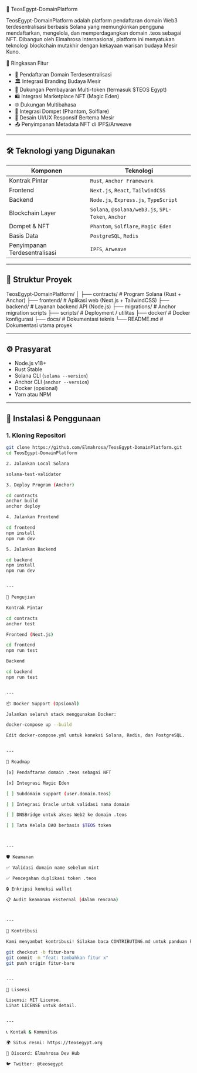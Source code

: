 🐫 TeosEgypt-DomainPlatform

TeosEgypt-DomainPlatform adalah platform pendaftaran domain Web3 terdesentralisasi berbasis Solana yang memungkinkan pengguna mendaftarkan, mengelola, dan memperdagangkan domain .teos sebagai NFT. Dibangun oleh Elmahrosa Internasional, platform ini menyatukan teknologi blockchain mutakhir dengan kekayaan warisan budaya Mesir Kuno.


📌 Ringkasan Fitur

- 🔐 Pendaftaran Domain Terdesentralisasi
- 🏛️ Integrasi Branding Budaya Mesir
- 💸 Dukungan Pembayaran Multi-token (termasuk $TEOS Egypt)
- 🛍️ Integrasi Marketplace NFT (Magic Eden)
- 🌐 Dukungan Multibahasa
- 👛 Integrasi Dompet (Phantom, Solflare)
- 📱 Desain UI/UX Responsif Bertema Mesir
- 📤 Penyimpanan Metadata NFT di IPFS/Arweave

---

## 🛠️ Teknologi yang Digunakan

| Komponen | Teknologi |
|---------|------------|
| Kontrak Pintar | `Rust`, `Anchor Framework` |
| Frontend | `Next.js`, `React`, `TailwindCSS` |
| Backend | `Node.js`, `Express.js`, `TypeScript` |
| Blockchain Layer | `Solana`, `@solana/web3.js`, `SPL-Token`, `Anchor` |
| Dompet & NFT | `Phantom`, `Solflare`, `Magic Eden` |
| Basis Data | `PostgreSQL`, `Redis` |
| Penyimpanan Terdesentralisasi | `IPFS`, `Arweave` |

---

## 📁 Struktur Proyek

TeosEgypt-DomainPlatform/ │ ├── contracts/              # Program Solana (Rust + Anchor) ├── frontend/               # Aplikasi web (Next.js + TailwindCSS) ├── backend/                # Layanan backend API (Node.js) ├── migrations/             # Anchor migration scripts ├── scripts/                # Deployment / utilitas ├── docker/                 # Docker konfigurasi ├── docs/                   # Dokumentasi teknis └── README.md               # Dokumentasi utama proyek

---

## ⚙️ Prasyarat

- Node.js v18+
- Rust Stable
- Solana CLI (`solana --version`)
- Anchor CLI (`anchor --version`)
- Docker (opsional)
- Yarn atau NPM

---

## 🚀 Instalasi & Penggunaan

### 1. Kloning Repositori
```bash
git clone https://github.com/Elmahrosa/TeosEgypt-DomainPlatform.git
cd TeosEgypt-DomainPlatform

2. Jalankan Local Solana

solana-test-validator

3. Deploy Program (Anchor)

cd contracts
anchor build
anchor deploy

4. Jalankan Frontend

cd frontend
npm install
npm run dev

5. Jalankan Backend

cd backend
npm install
npm run dev


---

🧪 Pengujian

Kontrak Pintar

cd contracts
anchor test

Frontend (Next.js)

cd frontend
npm run test

Backend

cd backend
npm run test


---

📦 Docker Support (Opsional)

Jalankan seluruh stack menggunakan Docker:

docker-compose up --build

Edit docker-compose.yml untuk koneksi Solana, Redis, dan PostgreSQL.


---

🧠 Roadmap

[x] Pendaftaran domain .teos sebagai NFT

[x] Integrasi Magic Eden

[ ] Subdomain support (user.domain.teos)

[ ] Integrasi Oracle untuk validasi nama domain

[ ] DNSBridge untuk akses Web2 ke domain .teos

[ ] Tata Kelola DAO berbasis $TEOS token



---

🛡️ Keamanan

✅ Validasi domain name sebelum mint

✅ Pencegahan duplikasi token .teos

🔒 Enkripsi koneksi wallet

📋 Audit keamanan eksternal (dalam rencana)



---

🤝 Kontribusi

Kami menyambut kontribusi! Silakan baca CONTRIBUTING.md untuk panduan kontribusi.

git checkout -b fitur-baru
git commit -m "feat: tambahkan fitur x"
git push origin fitur-baru


---

📄 Lisensi

Lisensi: MIT License.
Lihat LICENSE untuk detail.


---

📞 Kontak & Komunitas

🌍 Situs resmi: https://teosegypt.org

💬 Discord: Elmahrosa Dev Hub

🐦 Twitter: @teosegypt
